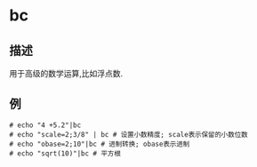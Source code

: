 # bc

## 描述

用于高级的数学运算,比如浮点数.

## 例

    # echo "4 +5.2"|bc
    # echo "scale=2;3/8" | bc # 设置小数精度; scale表示保留的小数位数
    # echo "obase=2;10"|bc # 进制转换; obase表示进制
    # echo "sqrt(10)"|bc # 平方根 
